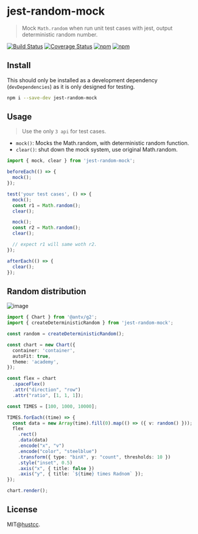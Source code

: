 # jest-random-mock

> Mock `Math.random` when run unit test cases with jest, output deterministic random number.

[![Build Status](https://github.com/hustcc/jest-random-mock/workflows/build/badge.svg)](https://github.com/hustcc/jest-random-mock/actions)
[![Coverage Status](https://coveralls.io/repos/github/hustcc/jest-random-mock/badge.svg?branch=master)](https://coveralls.io/github/hustcc/jest-random-mock)
[![npm](https://img.shields.io/npm/v/jest-random-mock.svg)](https://www.npmjs.com/package/jest-random-mock)
[![npm](https://img.shields.io/npm/dm/jest-random-mock.svg)](https://www.npmjs.com/package/jest-random-mock)


## Install

This should only be installed as a development dependency (`devDependencies`) as it is only designed for testing.

```bash
npm i --save-dev jest-random-mock
```

## Usage

> Use the only `3 api` for test cases.

 - `mock()`: Mocks the Math.random, with deterministic random function.
 - `clear()`: shut down the mock system, use original Math.random.

```js
import { mock, clear } from 'jest-random-mock';

beforeEach(() => {
  mock();
});

test('your test cases', () => {
  mock();
  const r1 = Math.random();
  clear();

  mock();
  const r2 = Math.random();
  clear();

  // expect r1 will same woth r2.
});

afterEach(() => {
  clear();
});
```


## Random distribution

![image](https://github.com/hustcc/jest-random-mock/assets/7856674/a2601adf-984c-4ecc-aa8f-d247a2ab6141)

```ts
import { Chart } from '@antv/g2';
import { createDeterministicRandom } from 'jest-random-mock';

const random = createDeterministicRandom();

const chart = new Chart({
  container: 'container',
  autoFit: true,
  theme: 'academy',
});

const flex = chart
  .spaceFlex()
  .attr("direction", "row")
  .attr("ratio", [1, 1, 1]);

const TIMES = [100, 1000, 10000];

TIMES.forEach((time) => {
  const data = new Array(time).fill(0).map(() => ({ v: random() }));
  flex
    .rect()
    .data(data)
    .encode("x", "v")
    .encode("color", "steelblue")
    .transform({ type: "binX", y: "count", thresholds: 10 })
    .style("inset", 0.5)
    .axis("x", { title: false })
    .axis("y", { title: `${time} times Radnom` });
});

chart.render();
```


## License

MIT@[hustcc](https://github.com/hustcc).
